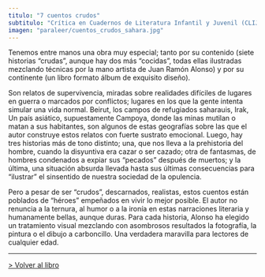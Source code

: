 ```yaml
---
titulo: "7 cuentos crudos"
subtitulo: "Crítica en Cuadernos de Literatura Infantil y Juvenil (CLIJ), de enero de 2008"
imagen: "paraleer/cuentos_crudos_sahara.jpg"
---
```

Tenemos entre manos una obra muy especial; tanto por su contenido (siete historias “crudas”, aunque hay dos más “cocidas”, todas ellas ilustradas mezclando técnicas por la mano artista de Juan Ramón Alonso) y por su continente (un libro formato álbum de exquisito diseño).

Son relatos de supervivencia, miradas sobre realidades difíciles de lugares en guerra o marcados por conflictos; lugares en los que la gente intenta simular una vida normal. Beirut, los campos de refugiados saharauis, Irak, Un país asiático, supuestamente Campoya, donde las minas mutilan o matan a sus habitantes, son algunos de estas geografías sobre las que el autor construye estos relatos con fuerte sustrato emocional. Luego, hay tres historias más de tono distinto; una, que nos lleva a la prehistoria del hombre, cuando la disyuntiva era cazar o ser cazado; otra de fantasmas, de hombres condenados a expiar sus “pecados” después de muertos; y la última, una situación absurda llevada hasta sus últimas consecuencias para “ilustrar” el sinsentido de nuestra sociedad de la opulencia.

Pero a pesar de ser “crudos”, descarnados, realistas, estos cuentos están poblados de “héroes” empeñados en vivir lo mejor posible. El autor no renuncia a la ternura, al humor o a la ironía en estas narraciones literaria y humanamente bellas, aunque duras. Para cada historia, Alonso ha elegido un tratamiento visual mezclando con asombrosos resultados la fotografía, la pintura o el dibujo a carboncillo. Una verdadera maravilla para lectores de cualquier edad.

* * *

[> Volver al libro](/ver/mislibros/cuentos-crudos)

